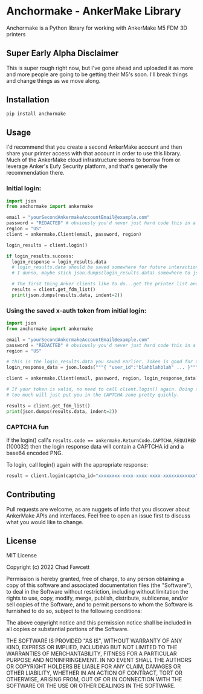 # Anchormake - AnkerMake Library

Anchormake is a Python library for working with AnkerMake M5 FDM 3D printers

## Super Early Alpha Disclaimer

This is super rough right now, but I've gone ahead and uploaded it as more and more people are going to be getting their M5's soon. I'll break things and change things as we move along. 

## Installation

```bash
pip install anchormake
```

## Usage

I'd recommend that you create a second AnkerMake account and then share your printer access with that account in order to use this library. Much of the AnkerMake cloud infrastructure seems to borrow from or leverage Anker's Eufy Security platform, and that's generally the recommendation there.

### Initial login:
```python
import json
from anchormake import ankermake

email = "yourSecondAnkermakeAccountEmail@example.com"
password = "REDACTED" # obviously you'd never just hard code this in a code file
region = "US"
client = ankermake.Client(email, password, region)

login_results = client.login()

if login_results.success:
  login_response = login_results.data
  # login_results.data should be saved somewhere for future interactions
  # I dunno, maybe stick json.dumps(login_results.data) somewhere to json.loads later.

  # The first thing Anker clients like to do...get the printer list and their details:
  results = client.get_fdm_list()
  print(json.dumps(results.data, indent=2))
```

### Using the saved x-auth token from initial login:
```python
import json
from anchormake import ankermake

email = "yourSecondAnkermakeAccountEmail@example.com"
password = "REDACTED" # obviously you'd never just hard code this in a code file
region = "US"

# this is the login_results.data you saved earlier. Token is good for about a month.
login_response_data = json.loads("""{ "user_id":"blahblahblah" ... }""")

client = ankermake.Client(email, password, region, login_response_data)

# If your token is valid, no need to call client.login() again. Doing so
# too much will just put you in the CAPTCHA zone pretty quickly.

results = client.get_fdm_list()
print(json.dumps(results.data, indent=2))
```

### CAPTCHA fun
If the login() call's `results.code == ankermake.ReturnCode.CAPTCHA_REQUIRED` (100032)
then the login response data will contain a CAPTCHA id and a base64 encoded PNG. 

To login, call login() again with the appropriate response:

```python
result = client.login(captcha_id="xxxxxxxx-xxxx-xxxx-xxxx-xxxxxxxxxxxx", answer="A123")
```

### 

## Contributing

Pull requests are welcome, as are nuggets of info that you discover about AnkerMake APIs and interfaces. Feel free to open an issue first to discuss what you would like to change.

## License

MIT License

Copyright (c) 2022 Chad Fawcett

Permission is hereby granted, free of charge, to any person obtaining a copy
of this software and associated documentation files (the "Software"), to deal
in the Software without restriction, including without limitation the rights
to use, copy, modify, merge, publish, distribute, sublicense, and/or sell
copies of the Software, and to permit persons to whom the Software is
furnished to do so, subject to the following conditions:

The above copyright notice and this permission notice shall be included in all
copies or substantial portions of the Software.

THE SOFTWARE IS PROVIDED "AS IS", WITHOUT WARRANTY OF ANY KIND, EXPRESS OR
IMPLIED, INCLUDING BUT NOT LIMITED TO THE WARRANTIES OF MERCHANTABILITY,
FITNESS FOR A PARTICULAR PURPOSE AND NONINFRINGEMENT. IN NO EVENT SHALL THE
AUTHORS OR COPYRIGHT HOLDERS BE LIABLE FOR ANY CLAIM, DAMAGES OR OTHER
LIABILITY, WHETHER IN AN ACTION OF CONTRACT, TORT OR OTHERWISE, ARISING FROM,
OUT OF OR IN CONNECTION WITH THE SOFTWARE OR THE USE OR OTHER DEALINGS IN THE
SOFTWARE.